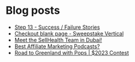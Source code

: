 # Blog posts
<!-- BLOG-POST-LIST:START -->
- [Step 13 - Success / Failure Stories](https://afflift.com/f/threads/step-13-success-failure-stories.7484/)
- [Checkout blank page - Sweepstake Vertical](https://afflift.com/f/threads/checkout-blank-page-sweepstake-vertical.10458/)
- [Meet the SellHealth Team in Dubai!](https://afflift.com/f/threads/meet-the-sellhealth-team-in-dubai.10459/)
- [Best Affiliate Marketing Podcasts?](https://afflift.com/f/threads/best-affiliate-marketing-podcasts.10439/)
- [Road to Greenland with Pops | $2023 Contest](https://afflift.com/f/threads/road-to-greenland-with-pops-2023-contest.10201/)
<!-- BLOG-POST-LIST:END -->
